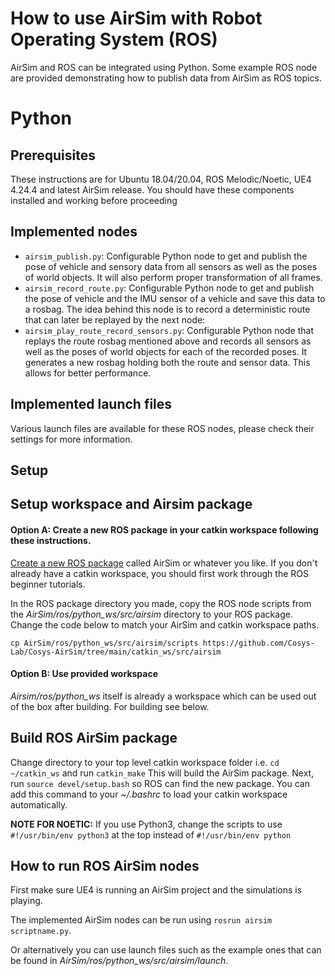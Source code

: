 # How to use AirSim with Robot Operating System (ROS)

AirSim and ROS can be integrated using Python. Some example ROS node are provided demonstrating how to publish data from AirSim as ROS topics.

# Python

## Prerequisites

These instructions are for Ubuntu 18.04/20.04, ROS Melodic/Noetic, UE4 4.24.4 and latest AirSim release.
You should have these components installed and working before proceeding

## Implemented nodes
- `airsim_publish.py`: Configurable Python node to get and publish the pose of vehicle and sensory data from all sensors as well as the poses of world objects. 
   It will also perform proper transformation of all frames.
- `airsim_record_route.py`: Configurable Python node to get and publish the pose of vehicle and the IMU sensor of a vehicle and save this data to a rosbag. The idea behind this node is to record a deterministic route that can later be replayed by the next node:
- `airsim_play_route_record_sensors.py`: Configurable Python node that replays the route rosbag mentioned above and records all sensors as well as the poses of world objects for each of the recorded poses. It generates a new rosbag holding both the route and sensor data. This allows for better performance.

## Implemented launch files
Various launch files are available for these ROS nodes, please check their settings for more information. 

## Setup

## Setup workspace and Airsim package

#### Option A: Create a new ROS package in your catkin workspace following these instructions.  

[Create a new ROS package](http://wiki.ros.org/ROS/Tutorials/CreatingPackage) called AirSim or whatever you like.
If you don't already have a catkin workspace, you should first work through the ROS beginner tutorials.

In the ROS package directory you made, copy the ROS node scripts from the _AirSim/ros/python_ws/src/airsim_ directory to your ROS package. Change the code below to match your AirSim and catkin workspace paths.

```
cp AirSim/ros/python_ws/src/airsim/scripts https://github.com/Cosys-Lab/Cosys-AirSim/tree/main/catkin_ws/src/airsim
```

#### Option B: Use provided workspace
_Airsim/ros/python_ws_ itself is already a workspace which can be used out of the box after building. For building see below.

## Build ROS AirSim package

Change directory to your top level catkin workspace folder i.e. ```cd ~/catkin_ws```  and run ```catkin_make```
This will build the AirSim package.  Next, run ```source devel/setup.bash``` so ROS can find the new package.
You can add this command to your _~/.bashrc_ to load your catkin workspace automatically.

**NOTE FOR NOETIC:** If you use Python3, change the scripts to use ```#!/usr/bin/env python3``` at the top instead of ```#!/usr/bin/env python```
## How to run ROS AirSim nodes

First make sure UE4 is running an AirSim project and the simulations is playing.

The implemented AirSim nodes can be run using ```rosrun airsim scriptname.py```.

Or alternatively you can use launch files such as the example ones that can be found in _AirSim/ros/python_ws/src/airsim/launch_.